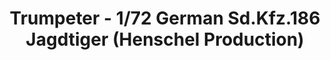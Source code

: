 ---
layout: product
title: "Trumpeter - 1/72 German Sd.Kfz.186 Jagdtiger (Henschel Production)"
price: "1850" 
desc: "N/A"
img_path: "/assets/img/TRU07254.jpg"
brand: "N/A"
available: false
special_offer: false
new: false
soon: false
cat: "010000"
subcat: "013400"
subsubcat: "0N/A"
sifra: "TRU07254"
popular: false
---